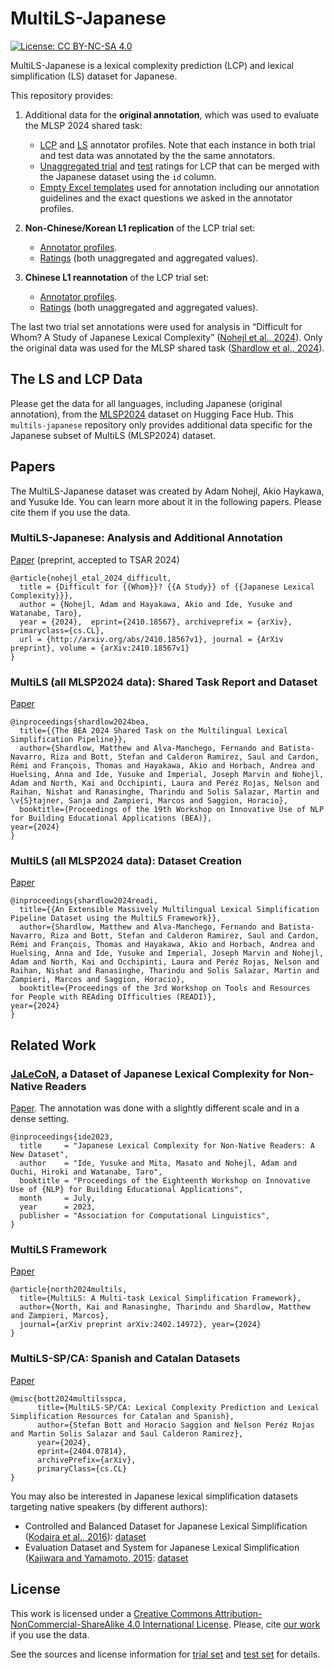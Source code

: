 # MultiLS-Japanese
[![License: CC BY-NC-SA 4.0](https://img.shields.io/badge/License-CC_BY--NC--SA_4.0-lightgrey.svg)](https://creativecommons.org/licenses/by-nc-sa/4.0/)

MultiLS-Japanese is a lexical complexity prediction (LCP) and lexical simplification (LS) dataset for Japanese.

This repository provides:

1. Additional data for the **original annotation**, which was used to evaluate the MLSP 2024 shared task:
    - [LCP](annotator_profiles/lcp_profiles.tsv) and [LS](annotator_profiles/ls_profiles.tsv) annotator profiles. Note that each instance in both trial and test data was annotated by the the same annotators.
    - [Unaggregated trial](data/lcp_unaggregated_trial.tsv) and [test]((data/lcp_unaggregated_test.tsv)) ratings for LCP that can be merged with the Japanese dataset using the `id` column.
    - [Empty Excel templates](annotation_templates) used for annotation including our annotation guidelines and the exact questions we asked in the annotator profiles.

2. **Non-Chinese/Korean L1 replication** of the LCP trial set:
    - [Annotator profiles](annotator_profiles/replication_lcp_profiles.tsv).
    - [Ratings](data/replication_lcp_trial.tsv) (both unaggregated and aggregated values).

3. **Chinese L1 reannotation** of the LCP trial set:
    - [Annotator profiles](annotator_profiles/chinese_l1_lcp_profiles.tsv).
    - [Ratings](data/chinese_l1_lcp_trial.tsv) (both unaggregated and aggregated values).

The last two trial set annotations were used for analysis in “Difficult for Whom? A Study of Japanese Lexical Complexity” ([Nohejl et al., 2024](https://arxiv.org/abs/2410.18567)). Only the original data was used for the MLSP shared task ([Shardlow et al., 2024](https://aclanthology.org/2024.bea-1.51)).

## The LS and LCP Data

Please get the data for all languages, including Japanese (original annotation), from the [MLSP2024](https://huggingface.co/datasets/MLSP2024/MLSP2024) dataset on Hugging Face Hub. This `multils-japanese` repository only provides additional data specific for the Japanese subset of MultiLS (MLSP2024) dataset.

## Papers

The MultiLS-Japanese dataset was created by Adam Nohejl, Akio Haykawa, and Yusuke Ide. You can learn more about it in the following papers. Please cite them if you use the data.

### MultiLS-Japanese: Analysis and Additional Annotation 

[Paper](https://arxiv.org/abs/2410.18567) (preprint, accepted to TSAR 2024)
```
@article{nohejl_etal_2024_difficult,
  title = {Difficult for {{Whom}}? {{A Study}} of {{Japanese Lexical Complexity}}},
  author = {Nohejl, Adam and Hayakawa, Akio and Ide, Yusuke and Watanabe, Taro},
  year = {2024},  eprint={2410.18567}, archiveprefix = {arXiv}, primaryclass={cs.CL},
  url = {http://arxiv.org/abs/2410.18567v1}, journal = {ArXiv preprint}, volume = {arXiv:2410.18567v1}
}
```

### MultiLS (all MLSP2024 data): Shared Task Report and Dataset
[Paper](https://aclanthology.org/2024.bea-1.51)
```
@inproceedings{shardlow2024bea,
  title={{The BEA 2024 Shared Task on the Multilingual Lexical Simplification Pipeline}},
  author={Shardlow, Matthew and Alva-Manchego, Fernando and Batista-Navarro, Riza and Bott, Stefan and Calderon Ramirez, Saul and Cardon, Rémi and François, Thomas and Hayakawa, Akio and Horbach, Andrea and Huelsing, Anna and Ide, Yusuke and Imperial, Joseph Marvin and Nohejl, Adam and North, Kai and Occhipinti, Laura and Peréz Rojas, Nelson and Raihan, Nishat and Ranasinghe, Tharindu and Solis Salazar, Martin and \v{S}tajner, Sanja and Zampieri, Marcos and Saggion, Horacio},
  booktitle={Proceedings of the 19th Workshop on Innovative Use of NLP for Building Educational Applications (BEA)},
year={2024}
}
```

### MultiLS (all MLSP2024 data): Dataset Creation
[Paper](https://aclanthology.org/2024.readi-1.4)
```
@inproceedings{shardlow2024readi,
  title={{An Extensible Massively Multilingual Lexical Simplification Pipeline Dataset using the MultiLS Framework}},
  author={Shardlow, Matthew and Alva-Manchego, Fernando and Batista-Navarro, Riza and Bott, Stefan and Calderon Ramirez, Saul and Cardon, Rémi and François, Thomas and Hayakawa, Akio and Horbach, Andrea and Huelsing, Anna and Ide, Yusuke and Imperial, Joseph Marvin and Nohejl, Adam and North, Kai and Occhipinti, Laura and Peréz Rojas, Nelson and Raihan, Nishat and Ranasinghe, Tharindu and Solis Salazar, Martin and Zampieri, Marcos and Saggion, Horacio},
  booktitle={Proceedings of the 3rd Workshop on Tools and Resources for People with REAding DIfficulties (READI)},
year={2024}
}
```

## Related Work

### [JaLeCoN](https://github.com/naist-nlp/jalecon), a Dataset of Japanese Lexical Complexity for Non-Native Readers

[Paper](https://aclanthology.org/2023.bea-1.40). The annotation was done with a slightly different scale and in a dense setting.

```
@inproceedings{ide2023,
  title     = "Japanese Lexical Complexity for Non-Native Readers: A New Dataset",
  author    = "Ide, Yusuke and Mita, Masato and Nohejl, Adam and Ouchi, Hiroki and Watanabe, Taro",
  booktitle = "Proceedings of the Eighteenth Workshop on Innovative Use of {NLP} for Building Educational Applications",
  month     = July,
  year      = 2023,
  publisher = "Association for Computational Linguistics",
}
```

### MultiLS Framework

[Paper](https://arxiv.org/abs/2402.14972)

```
@article{north2024multils,
  title={MultiLS: A Multi-task Lexical Simplification Framework},
  author={North, Kai and Ranasinghe, Tharindu and Shardlow, Matthew and Zampieri, Marcos},
  journal={arXiv preprint arXiv:2402.14972}, year={2024}
}
```

### MultiLS-SP/CA: Spanish and Catalan Datasets

[Paper](https://arxiv.org/abs/2404.07814)

```
@misc{bott2024multilsspca,
      title={MultiLS-SP/CA: Lexical Complexity Prediction and Lexical Simplification Resources for Catalan and Spanish},
      author={Stefan Bott and Horacio Saggion and Nelson Peréz Rojas and Martin Solis Salazar and Saul Calderon Ramirez},
      year={2024},
      eprint={2404.07814},
      archivePrefix={arXiv},
      primaryClass={cs.CL}
}
```

You may also be interested in Japanese lexical simplification datasets targeting native speakers (by different authors):

- Controlled and Balanced Dataset for Japanese Lexical Simplification ([Kodaira et al., 2016](https://aclanthology.org/P16-3001)): [dataset](https://github.com/KodairaTomonori/EvaluationDataset)
- Evaluation Dataset and System for Japanese Lexical Simplification ([Kajiwara and Yamamoto, 2015](http://www.aclweb.org/anthology/P15-3006): [dataset](https://www.jnlp.org/GengoHouse/snow/e4)



## License

This work is licensed under a [Creative Commons Attribution-NonCommercial-ShareAlike 4.0 International License][cc-by-nc-sa]. Please, cite [our work](https://arxiv.org/abs/2410.18567) if you use the data.

See the sources and license information for [trial set](LICENSE_trial.md) and [test set](LICENSE_test.md) for details.

[cc-by-nc-sa]: https://creativecommons.org/licenses/by-nc-sa/4.0/

